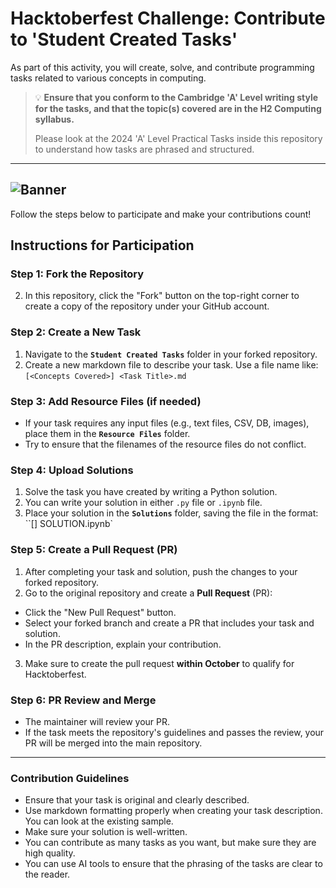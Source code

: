 # Hacktoberfest Challenge: Contribute to 'Student Created Tasks'

As part of this activity, you will create, solve, and contribute programming tasks related to various concepts in computing. 

>💡 **Ensure that you conform to the Cambridge 'A' Level writing style for the tasks, and that the topic(s) covered are in the H2 Computing syllabus.**
>
>Please look at the 2024 'A' Level Practical Tasks inside this repository to understand how tasks are phrased and structured.

---
![Banner](https://hacktoberfest.com/_next/static/media/opengraph.9dc60c9d.png)
---

Follow the steps below to participate and make your contributions count!

## Instructions for Participation

### Step 1: Fork the Repository
2. In this repository, click the "Fork" button on the top-right corner to create a copy of the repository under your GitHub account.

### Step 2: Create a New Task
1. Navigate to the **`Student Created Tasks`** folder in your forked repository.
2. Create a new markdown file to describe your task. Use a file name like:
   `[<Concepts Covered>] <Task Title>.md`

### Step 3: Add Resource Files (if needed)
- If your task requires any input files (e.g., text files, CSV, DB, images), place them in the **`Resource Files`** folder.
- Try to ensure that the filenames of the resource files do not conflict.

### Step 4: Upload Solutions
1. Solve the task you have created by writing a Python solution.
2. You can write your solution in either `.py` file or `.ipynb` file.
3. Place your solution in the **`Solutions`** folder, saving the file in the format:
   ``[<Concepts Covered>] <Task Title> SOLUTION.ipynb`

### Step 5: Create a Pull Request (PR)
1. After completing your task and solution, push the changes to your forked repository.
2. Go to the original repository and create a **Pull Request** (PR):
- Click the "New Pull Request" button.
- Select your forked branch and create a PR that includes your task and solution.
- In the PR description, explain your contribution.

3. Make sure to create the pull request **within October** to qualify for Hacktoberfest.

### Step 6: PR Review and Merge
- The maintainer will review your PR.
- If the task meets the repository's guidelines and passes the review, your PR will be merged into the main repository.

---

### Contribution Guidelines
- Ensure that your task is original and clearly described.
- Use markdown formatting properly when creating your task description. You can look at the existing sample.
- Make sure your solution is well-written.
- You can contribute as many tasks as you want, but make sure they are high quality.
- You can use AI tools to ensure that the phrasing of the tasks are clear to the reader.

